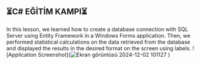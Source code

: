 ⏳C# EĞİTİM KAMPI⏳
----------------------------------------------------------------------------------------------------------------------------------------
In this lesson, we learned how to create a database connection with SQL Server using Entity Framework in a Windows Forms application. Then, we performed statistical calculations on the data retrieved from the database and displayed the results in the desired format on the screen using labels.
![Application Screenshot](![Ekran görüntüsü 2024-12-02 101127](https://github.com/user-attachments/assets/8d2caafd-a2d2-430e-a801-5ef509a13d30)
)
